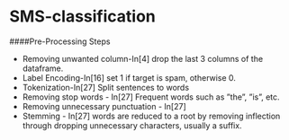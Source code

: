 # SMS-classification

####Pre-Processing Steps

- Removing unwanted column-In[4] drop the last 3 columns of the dataframe.
- Label Encoding-In[16] set 1 if target is spam, otherwise 0.
- Tokenization-In[27] Split sentences to words
- Removing stop words - In[27] Frequent words such as ”the”, ”is”, etc.
- Removing unnecessary punctuation - In[27]
- Stemming - In[27] words are reduced to a root by removing inflection through dropping unnecessary characters, usually a suffix.

